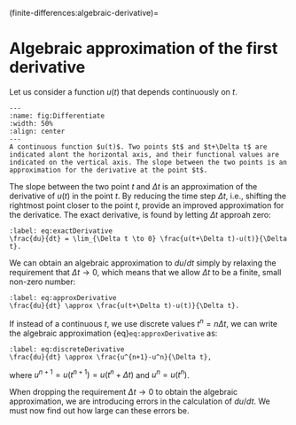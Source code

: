 (finite-differences:algebraic-derivative)=
# Algebraic approximation of the first derivative

Let us consider a function $u(t)$ that depends continuously on $t$. 

```{figure} ./Differentiate.png
---
:name: fig:Differentiate
:width: 50%
:align: center
---
A continuous function $u(t)$. Two points $t$ and $t+\Delta t$ are indicated alont the horizontal axis, and their functional values are indicated on the vertical axis. The slope between the two points is an approximation for the derivative at the point $t$.
```

The slope between the two point $t$ and $\Delta t$ is an approximation of the derivative of $u(t)$ in the point $t$. By reducing the time step $\Delta t$, i.e., shifting the rightmost point closer to the point $t$,  provide an improved approximation for the derivatice. The exact derivative, is found by letting $\Delta t$ approah zero:

```{math}
:label: eq:exactDerivative
\frac{du}{dt} = \lim_{\Delta t \to 0} \frac{u(t+\Delta t)-u(t)}{\Delta t}.
```

We can obtain an algebraic approximation to $du/dt$ simply by relaxing the requirement that $\Delta t \to 0$, which means that we allow $\Delta t$ to be a finite, small non-zero number:

```{math}
:label: eq:approxDerivative
\frac{du}{dt} \approx \frac{u(t+\Delta t)-u(t)}{\Delta t}.
```

If instead of a continuous $t$, we use discrete values $t^n=n\Delta t$, we can write the algebraic approximation {eq}`eq:approxDerivative` as:

```{math}
:label: eq:discreteDerivative
\frac{du}{dt} \approx \frac{u^{n+1}-u^n}{\Delta t},
```

where $u^{n+1}=u(t^{n+1})=u(t^n+\Delta t)$ and $u^{n}=u(t^n)$.

When dropping the requirement $\Delta t \to 0$ to obtain the algebraic approximation, we are introducing errors in the calculation of $du/dt$. We must now find out how large can these errors be.
